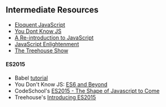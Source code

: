 ## Intermediate Resources

- [Eloquent JavaScript](http://eloquentjavascript.net/)
- [You Dont Know JS](https://github.com/getify/You-Dont-Know-JS)
- [A Re-introduction to JavaScript](https://developer.mozilla.org/en-US/docs/Web/JavaScript/A_re-introduction_to_JavaScript)
- [JavaScript Enlightenment](http://www.javascriptenlightenment.com/)
- [The Treehouse Show](https://teamtreehouse.com/library/the-treehouse-show)

#### ES2015
- Babel [tutorial](https://babeljs.io/learn-es2015/)
- You Don't Know JS: [ES6 and Beyond](https://github.com/getify/You-Dont-Know-JS/tree/master/es6%20%26%20beyond#you-dont-know-js-es6--beyond)
- CodeSchool's [ES2015 - The Shape of Javascript to Come](https://www.codeschool.com/courses/es2015-the-shape-of-javascript-to-come)
- Treehouse's [Introducing ES2015](https://teamtreehouse.com/library/introducing-es2015)
